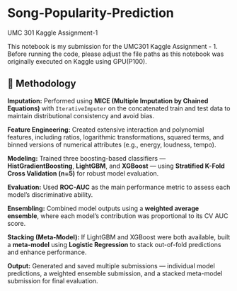 # Song-Popularity-Prediction
UMC 301 Kaggle Assignment-1


This notebook is my submission for the UMC301 Kaggle Assignment - 1.
Before running the code, please adjust the file paths as this notebook was originally executed on Kaggle using GPU(P100).


## 🧠 Methodology

**Imputation:** Performed using **MICE (Multiple Imputation by Chained Equations)** with `IterativeImputer` on the concatenated train and test data to maintain distributional consistency and avoid bias.  

**Feature Engineering:** Created extensive interaction and polynomial features, including ratios, logarithmic transformations, squared terms, and binned versions of numerical attributes (e.g., energy, loudness, tempo).  

**Modeling:** Trained three boosting-based classifiers — **HistGradientBoosting**, **LightGBM**, and **XGBoost** — using **Stratified K-Fold Cross Validation (n=5)** for robust model evaluation.  

**Evaluation:** Used **ROC-AUC** as the main performance metric to assess each model’s discriminative ability.  

**Ensembling:** Combined model outputs using a **weighted average ensemble**, where each model’s contribution was proportional to its CV AUC score.  

**Stacking (Meta-Model):** If LightGBM and XGBoost were both available, built a **meta-model** using **Logistic Regression** to stack out-of-fold predictions and enhance performance.  

**Output:** Generated and saved multiple submissions — individual model predictions, a weighted ensemble submission, and a stacked meta-model submission for final evaluation.

